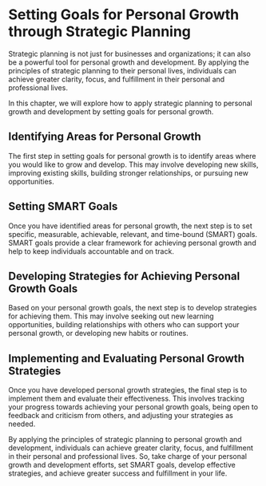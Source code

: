Setting Goals for Personal Growth through Strategic Planning
=======================================================================================================================

Strategic planning is not just for businesses and organizations; it can also be a powerful tool for personal growth and development. By applying the principles of strategic planning to their personal lives, individuals can achieve greater clarity, focus, and fulfillment in their personal and professional lives.

In this chapter, we will explore how to apply strategic planning to personal growth and development by setting goals for personal growth.

Identifying Areas for Personal Growth
-------------------------------------

The first step in setting goals for personal growth is to identify areas where you would like to grow and develop. This may involve developing new skills, improving existing skills, building stronger relationships, or pursuing new opportunities.

Setting SMART Goals
-------------------

Once you have identified areas for personal growth, the next step is to set specific, measurable, achievable, relevant, and time-bound (SMART) goals. SMART goals provide a clear framework for achieving personal growth and help to keep individuals accountable and on track.

Developing Strategies for Achieving Personal Growth Goals
---------------------------------------------------------

Based on your personal growth goals, the next step is to develop strategies for achieving them. This may involve seeking out new learning opportunities, building relationships with others who can support your personal growth, or developing new habits or routines.

Implementing and Evaluating Personal Growth Strategies
------------------------------------------------------

Once you have developed personal growth strategies, the final step is to implement them and evaluate their effectiveness. This involves tracking your progress towards achieving your personal growth goals, being open to feedback and criticism from others, and adjusting your strategies as needed.

By applying the principles of strategic planning to personal growth and development, individuals can achieve greater clarity, focus, and fulfillment in their personal and professional lives. So, take charge of your personal growth and development efforts, set SMART goals, develop effective strategies, and achieve greater success and fulfillment in your life.
